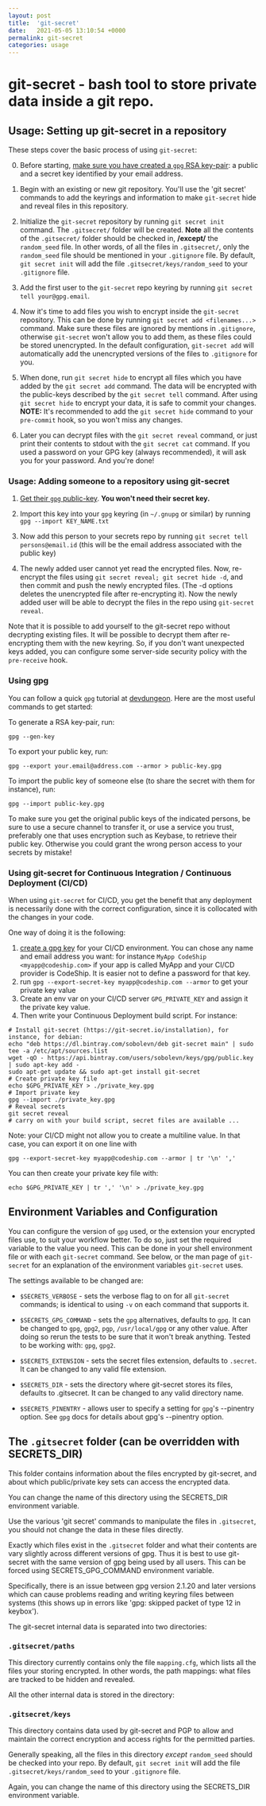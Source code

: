 ```yaml
---
layout: post
title:  'git-secret'
date:   2021-05-05 13:10:54 +0000
permalink: git-secret
categories: usage
---
```

git-secret - bash tool to store private data inside a git repo.
=============================================

## Usage: Setting up git-secret in a repository

These steps cover the basic process of using `git-secret`:

0. Before starting, [make sure you have created a `gpg` RSA key-pair](#using-gpg): a public and a secret key identified by your email address.

1. Begin with an existing or new git repository. You'll use the 'git secret' commands to add the keyrings and information
to make `git-secret` hide and reveal files in this repository.

2. Initialize the `git-secret` repository by running `git secret init` command. The `.gitsecret/` folder will be created.
**Note** all the contents of the `.gitsecret/` folder should be checked in, **/except/** the `random_seed` file.
In other words, of all the files in `.gitsecret/`, only the `random_seed` file should be mentioned in your `.gitignore` file.
By default, `git secret init` will add the file `.gitsecret/keys/random_seed` to your `.gitignore` file.

3. Add the first user to the `git-secret` repo keyring by running `git secret tell your@gpg.email`.

4. Now it's time to add files you wish to encrypt inside the `git-secret` repository.
This can be done by running `git secret add <filenames...>` command. Make sure these files are ignored by mentions in
`.gitignore`, otherwise `git-secret` won't allow you to add them, as these files could be stored unencrypted. In the default configuration, `git-secret add` will automatically add the unencrypted versions of the files to `.gitignore` for you.

5. When done, run `git secret hide` to encrypt all files which you have added by the `git secret add` command.
The data will be encrypted with the public-keys described by the `git secret tell` command.
After using `git secret hide` to encrypt your data, it is safe to commit your changes.
**NOTE:** It's recommended to add the `git secret hide` command to your `pre-commit` hook, so you won't miss any changes.

6. Later you can decrypt files with the `git secret reveal` command, or just print their contents to stdout with the
`git secret cat` command. If you used a password on your GPG key (always recommended), it will ask you for your password.
And you're done!

### Usage: Adding someone to a repository using git-secret

1. [Get their `gpg` public-key](#using-gpg). **You won't need their secret key.**

2. Import this key into your `gpg` keyring (in `~/.gnupg` or similar) by running `gpg --import KEY_NAME.txt`

3. Now add this person to your secrets repo by running `git secret tell persons@email.id`
(this will be the email address associated with the public key)

4. The newly added user cannot yet read the encrypted files. Now, re-encrypt the files using
`git secret reveal; git secret hide -d`, and then commit and push the newly encrypted files.
(The -d options deletes the unencrypted file after re-encrypting it).
Now the newly added user will be able to decrypt the files in the repo using `git-secret reveal`.

Note that it is possible to add yourself to the git-secret repo without decrypting existing files.
It will be possible to decrypt them after re-encrypting them with the new keyring. So, if you don't
want unexpected keys added, you can configure some server-side security policy with the `pre-receive` hook.

### Using gpg

You can follow a quick `gpg` tutorial at [devdungeon](https://www.devdungeon.com/content/gpg-tutorial). Here are the most useful commands to get started:

To generate a RSA key-pair, run:

```shell
gpg --gen-key
```

To export your public key, run:

```shell
gpg --export your.email@address.com --armor > public-key.gpg
```

To import the public key of someone else (to share the secret with them for instance), run:

```shell
gpg --import public-key.gpg
```

To make sure you get the original public keys of the indicated persons, be sure to use a secure channel to transfer it, or use a service you trust, preferably one that uses encryption such as Keybase, to retrieve their public key. Otherwise you could grant the wrong person access to your secrets by mistake!

### Using git-secret for Continuous Integration / Continuous Deployment (CI/CD)

When using `git-secret` for CI/CD, you get the benefit that any deployment is necessarily done with the correct configuration, since it is collocated
with the changes in your code.

One way of doing it is the following:

1. [create a gpg key](#using-gpg) for your CI/CD environment. You can chose any name and email address you want: for instance `MyApp CodeShip <myapp@codeship.com>`
if your app is called MyApp and your CI/CD provider is CodeShip. It is easier not to define a password for that key.
2. run `gpg --export-secret-key myapp@codeship.com --armor` to get your private key value
3. Create an env var on your CI/CD server `GPG_PRIVATE_KEY` and assign it the private key value.
4. Then write your Continuous Deployment build script. For instance:

```shell
# Install git-secret (https://git-secret.io/installation), for instance, for debian:
echo "deb https://dl.bintray.com/sobolevn/deb git-secret main" | sudo tee -a /etc/apt/sources.list
wget -qO - https://api.bintray.com/users/sobolevn/keys/gpg/public.key | sudo apt-key add -
sudo apt-get update && sudo apt-get install git-secret
# Create private key file
echo $GPG_PRIVATE_KEY > ./private_key.gpg
# Import private key
gpg --import ./private_key.gpg
# Reveal secrets
git secret reveal
# carry on with your build script, secret files are available ...
```

Note: your CI/CD might not allow you to create a multiline value. In that case, you can export it on one line with

```shell
gpg --export-secret-key myapp@codeship.com --armor | tr '\n' ','
```

You can then create your private key file with:

```shell
echo $GPG_PRIVATE_KEY | tr ',' '\n' > ./private_key.gpg
```

## Environment Variables and Configuration

You can configure the version of `gpg` used, or the extension your encrypted files use, to suit your workflow better.
To do so, just set the required variable to the value you need.
This can be done in your shell environment file or with each `git-secret` command.
See below, or the man page of `git-secret` for an explanation of the environment variables `git-secret` uses.

The settings available to be changed are:

* `$SECRETS_VERBOSE` - sets the verbose flag to on for all `git-secret` commands; is identical
to using `-v` on each command that supports it.

* `$SECRETS_GPG_COMMAND` - sets the `gpg` alternatives, defaults to `gpg`.
It can be changed to `gpg`, `gpg2`, `pgp`, `/usr/local/gpg` or any other value.
After doing so rerun the tests to be sure that it won't break anything. Tested to be working with: `gpg`, `gpg2`.

* `$SECRETS_EXTENSION` - sets the secret files extension, defaults to `.secret`. It can be changed to any valid file extension.

* `$SECRETS_DIR` - sets the directory where git-secret stores its files, defaults to .gitsecret.
It can be changed to any valid directory name.

* `$SECRETS_PINENTRY` - allows user to specify a setting for `gpg`'s --pinentry option.
See `gpg` docs for details about gpg's --pinentry option.

## The `.gitsecret` folder (can be overridden with SECRETS_DIR)

This folder contains information about the files encrypted by git-secret,
and about which public/private key sets can access the encrypted data.

You can change the name of this directory using the SECRETS_DIR environment variable.

Use the various 'git secret' commands to manipulate the files in `.gitsecret`,
you should not change the data in these files directly.

Exactly which files exist in the `.gitsecret` folder and what their contents are
vary slightly across different versions of gpg. Thus it is best to use
git-secret with the same version of gpg being used by all users.
This can be forced using SECRETS_GPG_COMMAND environment variable.

Specifically, there is an issue between gpg version 2.1.20 and later versions
which can cause problems reading and writing keyring files between systems
(this shows up in errors like 'gpg: skipped packet of type 12 in keybox').

The git-secret internal data is separated into two directories:

### `.gitsecret/paths`

This directory currently contains only the file `mapping.cfg`, which lists all the files your storing encrypted.
In other words, the path mappings: what files are tracked to be hidden and revealed.

All the other internal data is stored in the directory:

### `.gitsecret/keys`

This directory contains data used by git-secret and PGP to allow and maintain the correct encryption and access rights for the permitted parties.

Generally speaking, all the files in this directory *except* `random_seed` should be checked into your repo.
By default, `git secret init` will add the file `.gitsecret/keys/random_seed` to your `.gitignore` file.

Again, you can change the name of this directory using the SECRETS_DIR environment variable.
